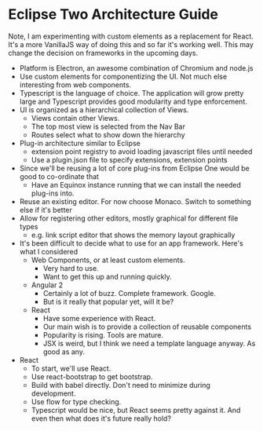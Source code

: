 # Eclipse Two Architecture Guide

Note, I am experimenting with custom elements as a replacement for React. It's a more VanillaJS way of doing this and so far it's working well.
This may change the decision on frameworks in the upcoming days.

- Platform is Electron, an awesome combination of Chromium and node.js
- Use custom elements for componentizing the UI. Not much else interesting from web components.
- Typescript is the language of choice. The application will grow pretty large and Typescript provides good modularity and type enforcement.
- UI is organized as a hierarchical collection of Views.
  - Views contain other Views.
  - The top most view is selected from the Nav Bar
  - Routes select what to show down the hierarchy
- Plug-in architecture similar to Eclipse
  - extension point registry to avoid loading javascript files until needed
  - Use a plugin.json file to specify extensions, extension points
- Since we'll be reusing a lot of core plug-ins from Eclipse One would be good to co-ordinate that
  - Have an Equinox instance running that we can install the needed plug-ins into.
- Reuse an existing editor. For now choose Monaco. Switch to something else if it's better
- Allow for registering other editors, mostly graphical for different file types
  - e.g. link script editor that shows the memory layout graphically
- It's been difficult to decide what to use for an app framework. Here's what I considered
  - Web Components, or at least custom elements.
    - Very hard to use.
    - Want to get this up and running quickly.
  - Angular 2
    - Certainly a lot of buzz. Complete framework. Google.
    - But is it really that popular yet, will it be?
  - React
    - Have some experience with React.
    - Our main wish is to provide a collection of reusable components
    - Popularity is rising. Tools are mature.
    - JSX is weird, but I think we need a template language anyway. As good as any.
- React
  - To start, we'll use React.
  - Use react-bootstrap to get bootstrap.
  - Build with babel directly. Don't need to minimize during development.
  - Use flow for type checking.
  - Typescript would be nice, but React seems pretty against it. And even then what does it's future really hold?